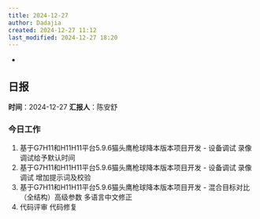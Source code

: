 ```yaml
---
title: 2024-12-27
author: Dadajia
created: 2024-12-27 11:12
last_modified: 2024-12-27 18:20
---
```

-
## 日报
**时间**：2024-12-27 **汇报人**：陈安舒
### 今日工作
1. 基于G7H11和H11H11平台5.9.6猫头鹰枪球降本版本项目开发 - 设备调试 录像调试给予默认时间
2. 基于G7H11和H11H11平台5.9.6猫头鹰枪球降本版本项目开发 - 设备调试 录像调试 增加提示词及校验
3. 基于G7H11和H11H11平台5.9.6猫头鹰枪球降本版本项目开发 - 混合目标对比（全结构）高级参数 多语言中文修正
4. 代码评审 代码修复

